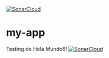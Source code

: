 [![SonarCloud](https://sonarcloud.io/images/project_badges/sonarcloud-white.svg)](https://sonarcloud.io/summary/new_code?id=dagoull_my-app)
# my-app
Testing de Hola Mundo!!!
[![SonarCloud](https://sonarcloud.io/images/project_badges/sonarcloud-white.svg)](https://sonarcloud.io/summary/new_code?id=dagoull_my-app)
